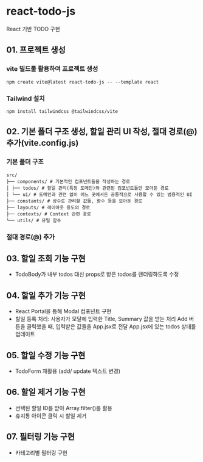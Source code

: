 # react-todo-js

React 기반 TODO 구현

## 01. 프로젝트 생성

### vite 빌드툴 활용하여 프로젝트 생성

`npm create vite@latest react-todo-js -- --template react`

### Tailwind 설치

`npm install tailwindcss @tailwindcss/vite`

## 02. 기본 폴더 구조 생성, 할일 관리 UI 작성, 절대 경로(@) 추가(vite.config.js)

### 기본 폴더 구조

```
src/
├── components/ # 기본적인 컴포넌트들을 작성하는 경로
│ ├── todos/ # 할일 관리(특정 도메인)와 관련된 컴포넌트들만 모아둔 경로
│ └── ui/ # 도메인과 관련 없이 어느 곳에서든 공통적으로 사용할 수 있는 범용적인 UI
├── constants/ # 상수로 관리할 값들, 함수 등을 모아둔 경로
├── layouts/ # 레이아웃 용도의 경로
├── contexts/ # Context 관련 경로
└── utils/ # 유틸 함수
```

### 절대 경로(@) 추가

## 03. 할일 조회 기능 구현

- TodoBody가 내부 todos 대신 props로 받은 todos를 렌더링하도록 수정

## 04. 할일 추가 기능 구현

- React Portal을 통해 Modal 컴포넌트 구현
- 할일 등록 처리:
  사용자가 모달에 입력한 Title, Summary 값을 받는 처리
  Add 버튼을 클릭했을 때, 입력받은 값들을 App.jsx로 전달
  App.jsx에 있는 todos 상태를 업데이트

## 05. 할일 수정 기능 구현

- TodoForm 재활용 (add/ update 텍스트 변경)

## 06. 할일 제거 기능 구현

- 선택된 할일 ID를 받아 Array.filter()를 활용
- 휴지통 아이콘 클릭 시 할일 제거

## 07. 필터링 기능 구현

- 카테고리별 필터링 구현
